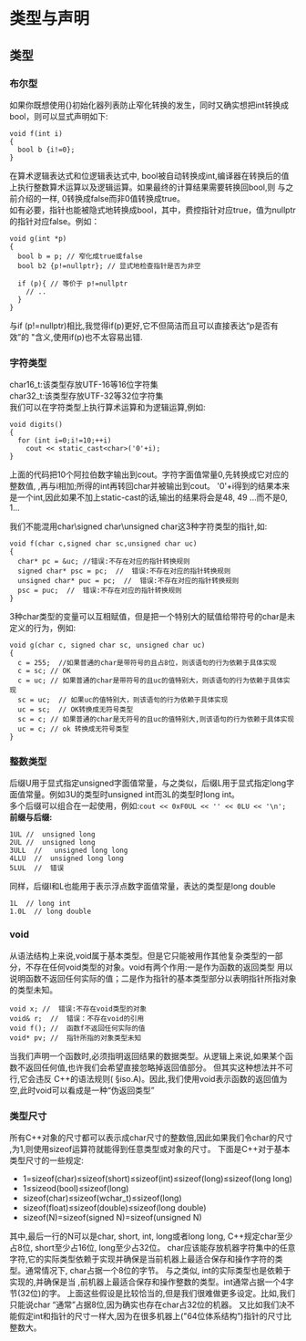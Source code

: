 # 类型与声明
## 类型
### 布尔型
如果你既想使用{}初始化器列表防止窄化转换的发生，同时又确实想把int转换成bool，则可以显式声明如下:
```
void f(int i)
{
  bool b {i!=0};
}
```

在算术逻辑表达式和位逻辑表达式中, bool被自动转换成int,编译器在转换后的值上执行整数算术运算以及逻辑运算。如果最终的计算结果需要转换回bool,则
与之前介绍的一样, 0转换成false而非0值转换成true。  
如有必要，指针也能被隐式地转换成bool，其中，费控指针对应true，值为nullptr的指针对应false。例如：
```
void g(int *p)
{
  bool b = p; // 窄化成true或false
  bool b2 {p!=nullptr}; // 显式地检查指针是否为非空
  
  if (p){ // 等价于 p!=nullptr
    // ..
  }
}
```

与if (p!=nullptr)相比,我觉得if(p)更好,它不但简洁而且可以直接表达“p是否有效”的 "含义,使用if(p)也不太容易出错.  

### 字符类型
char16_t:该类型存放UTF-16等16位字符集  
char32_t:该类型存放UTF-32等32位字符集  
我们可以在字符类型上执行算术运算和为逻辑运算,例如:
```
void digits()
{
  for (int i=0;i!=10;++i)
    cout << static_cast<char>('0'+i);
}
```
上面的代码把10个阿拉伯数字输出到cout。字符字面值常量0,先转换成它对应的整数值, ,再与i相加;所得的int再转回char并被输出到cout。
'0'+i得到的结果本来是一个int,因此如果不加上static-cast的话,输出的结果将会是48, 49 ...而不是0, 1...

我们不能混用char\signed char\unsigned char这3种字符类型的指针,如:
```
void f(char c,signed char sc,unsigned char uc)
{
  char* pc = &uc; //错误:不存在对应的指针转换规则
  signed char* psc = pc;  //  错误:不存在对应的指针转换规则
  unsigned char* puc = pc;  //  错误:不存在对应的指针转换规则
  psc = puc;  //  错误:不存在对应的指针转换规则
}
```
3种char类型的变量可以互相赋值，但是把一个特别大的赋值给带符号的char是未定义的行为，例如:
```
void g(char c, signed char sc, unsigned char uc)
{
  c = 255;  //如果普通的char是带符号的且占8位，则该语句的行为依赖于具体实现
  c = sc; // OK
  c = uc; // 如果普通的char是带符号的且uc的值特别大，则该语句的行为依赖于具体实现
  sc = uc;  // 如果uc的值特别大，则该语句的行为依赖于具体实现
  uc = sc;  // OK转换成无符号类型
  sc = c; // 如果普通的char是无符号的且uc的值特别大,则该语句的行为依赖于具体实现
  uc = c; // ok 转换成无符号类型
}
```

### 整数类型
后缀U用于显式指定unsigned字面值常量，与之类似，后缀L用于显式指定long字面值常量。例如3U的类型时unsigned int而3L的类型时long int。  
多个后缀可以组合在一起使用，例如:`cout << 0xF0UL << '' << 0LU << '\n';`  
**前缀与后缀:**  
```
1UL //  unsigned long
2UL //  unsigned long
3ULL  //   unsigned long long
4LLU  //  unsigned long long
5LUL  //  错误
```
同样，后缀l和L也能用于表示浮点数字面值常量，表达的类型是long double
```
1L  // long int
1.0L  // long double
```

### void
从语法结构上来说,void属于基本类型。但是它只能被用作其他复杂类型的一部分，不存在任何void类型的对象。void有两个作用:一是作为函数的返回类型
用以说明函数不返回任何实际的值；二是作为指针的基本类型部分以表明指针所指对象的类型未知。
```
void x; //  错误:不存在void类型的对象
void& r;  //  错误：不存在void的引用
void f(); //  函数f不返回任何实际的值
void* pv; //  指针所指的对象类型未知
```
当我们声明一个函数时,必须指明返回结果的数据类型。从逻辑上来说,如果某个函数不返回任何值,也许我们会希望直接忽略掉返回值部分。
但其实这种想法并不可行,它会违反 C++的语法规则( §iso.A)。因此,我们使用void表示函数的返回值为空,此时void可以看成是一种“伪返回类型”  

### 类型尺寸
所有C++对象的尺寸都可以表示成char尺寸的整数倍,因此如果我们令char的尺寸 ,为1,则使用sizeof运算符就能得到任意类型或对象的尺寸。
下面是C++对于基本类型尺寸的一些规定:  
* 1=sizeof(char)≤sizeof(short)≤sizeof(int)≤sizeof(long)≤sizeof(long long)
* 1≤sizeod(bool)≤sizeof(long)
* sizeof(char)≤sizeof(wchar_t)≤sizeof(long)
* sizeof(float)≤sizeof(double)≤sizeof(long double)
* sizeof(N)=sizeof(signed N)=sizeof(unsigned N)  

其中,最后一行的N可以是char, short, int, long或者long long, C++规定char至少占8位, short至少占16位, long至少占32位。
char应该能存放机器字符集中的任意字符,它的实际类型依赖于实现并确保是当前机器上最适合保存和操作字符的类型。通常情况下, char占据一个8位的字节。
与之类似, int的实际类型也是依赖于实现的,并确保是当 ,前机器上最适合保存和操作整数的类型。int通常占据一个4字节(32位)的字。
上面这些假设是比较恰当的,但是我们很难做更多设定。比如,我们只能说char “通常”占据8位,因为确实也存在char占32位的机器。
又比如我们决不能假定int和指针的尺寸一样大,因为在很多机器上("64位体系结构”)指针的尺寸比整数大。  
